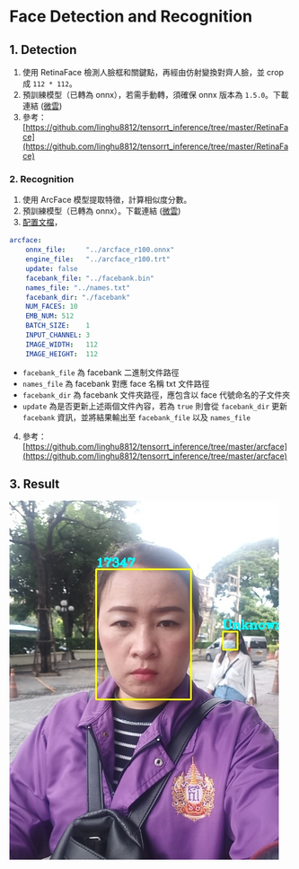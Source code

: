# Face Detection and Recognition

## 1. Detection
1. 使用 RetinaFace 檢測人臉框和關鍵點，再經由仿射變換對齊人臉，並 crop 成 `112 * 112`。
2. 預訓練模型（已轉為 onnx），若需手動轉，須確保 onnx 版本為 `1.5.0`。下載連結 ([微雲](https://share.weiyun.com/S0VC2Uhc))
3. 參考：[https://github.com/linghu8812/tensorrt_inference/tree/master/RetinaFace](https://github.com/linghu8812/tensorrt_inference/tree/master/RetinaFace)

### 2. Recognition
1. 使用 ArcFace 模型提取特徵，計算相似度分數。
2. 預訓練模型（已轉為 onnx）。下載連結 ([微雲](https://share.weiyun.com/UzqufBpM))
3. [配置文檔](./config_arcface.yaml)，  
```yaml
arcface:
    onnx_file:     "../arcface_r100.onnx"
    engine_file:   "../arcface_r100.trt"
    update: false
    facebank_file: "../facebank.bin"
    names_file: "../names.txt"
    facebank_dir: "./facebank"
    NUM_FACES: 10
    EMB_NUM: 512
    BATCH_SIZE:    1
    INPUT_CHANNEL: 3
    IMAGE_WIDTH:   112
    IMAGE_HEIGHT:  112
```  
- `facebank_file` 為 facebank 二進制文件路徑
- `names_file` 為 facebank 對應 face 名稱 txt 文件路徑
- `facebank_dir` 為 facebank 文件夾路徑，應包含以 face 代號命名的子文件夾
- `update` 為是否更新上述兩個文件內容，若為 `true` 則會從 `facebank_dir` 更新 `facebank` 資訊，並將結果輸出至 `facebank_file` 以及 `names_file`
4. 參考：[https://github.com/linghu8812/tensorrt_inference/tree/master/arcface](https://github.com/linghu8812/tensorrt_inference/tree/master/arcface)

## 3. Result
![result](./results/rec.jpg)
